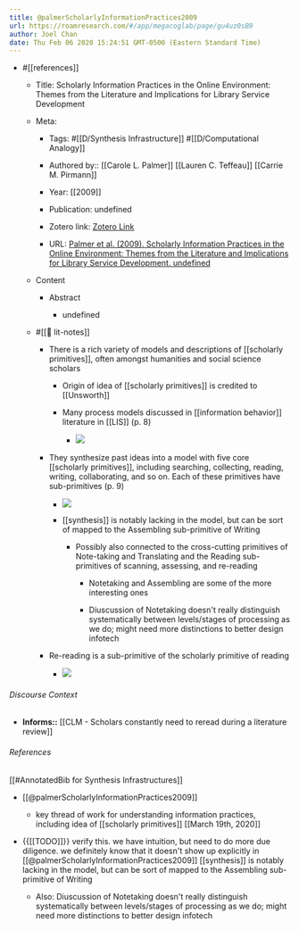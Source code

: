 ```yaml
---
title: @palmerScholarlyInformationPractices2009
url: https://roamresearch.com/#/app/megacoglab/page/gu4uz0sB9
author: Joel Chan
date: Thu Feb 06 2020 15:24:51 GMT-0500 (Eastern Standard Time)
---
```


- #[[references]]

    - Title: Scholarly Information Practices in the Online Environment: Themes from the Literature and Implications for Library Service Development

    - Meta:

        - Tags: #[[D/Synthesis Infrastructure]] #[[D/Computational Analogy]]

        - Authored by:: [[Carole L. Palmer]] [[Lauren C. Teffeau]] [[Carrie M. Pirmann]]

        - Year: [[2009]]

        - Publication: undefined

        - Zotero link: [Zotero Link](zotero://select/items/1_E7MFVHMA)

        - URL: [Palmer et al. (2009). Scholarly Information Practices in the Online Environment: Themes from the Literature and Implications for Library Service Development. undefined](http://www.oclc.org/programs/publications/reports/2009-02.pdf)

    - Content

        - Abstract

            - undefined

    - #[[📝 lit-notes]]

        - There is a rich variety of models and descriptions of [[scholarly primitives]], often amongst humanities and social science scholars

            - Origin of idea of [[scholarly primitives]] is credited to [[Unsworth]]

            - Many process models discussed in [[information behavior]] literature in [[LIS]] (p. 8)

                - ![](https://firebasestorage.googleapis.com/v0/b/firescript-577a2.appspot.com/o/imgs%2Fapp%2Fmegacoglab%2FQ1ata0738c?alt=media&token=1ac8e3a8-4b87-4d80-8ab0-481d00e9573f)

        - They synthesize past ideas into a model with five core [[scholarly primitives]], including searching, collecting, reading, writing, collaborating, and so on. Each of these primitives have sub-primitives (p. 9)

            - ![](https://firebasestorage.googleapis.com/v0/b/firescript-577a2.appspot.com/o/imgs%2Fapp%2Fmegacoglab%2FjDKJWYgg1E?alt=media&token=0706a977-2e89-4ccb-a460-399725f879a0)

            - [[synthesis]] is notably lacking in the model, but can be sort of mapped to the Assembling sub-primitive of Writing

                - Possibly also connected to the cross-cutting primitives of Note-taking and Translating and the Reading sub-primitives of scanning, assessing, and re-reading

                    - Notetaking and Assembling are some of the more interesting ones

                    - Diuscussion of Notetaking doesn't really distinguish systematically between levels/stages of processing as we do; might need more distinctions to better design infotech

        - Re-reading is a sub-primitive of the scholarly primitive of reading

            - ![](https://firebasestorage.googleapis.com/v0/b/firescript-577a2.appspot.com/o/imgs%2Fapp%2Fmegacoglab%2FjDKJWYgg1E?alt=media&token=0706a977-2e89-4ccb-a460-399725f879a0)

###### Discourse Context

- **Informs::** [[CLM - Scholars constantly need to reread during a literature review]]

###### References

[[#AnnotatedBib for Synthesis Infrastructures]]

- [[@palmerScholarlyInformationPractices2009]]

    - key thread of work for understanding information practices, including idea of [[scholarly primitives]]
[[March 19th, 2020]]

- {{[[TODO]]}} verify this. we have intuition, but need to do more due diligence. we definitely know that it doesn't show up explicitly in [[@palmerScholarlyInformationPractices2009]] [[synthesis]] is notably lacking in the model, but can be sort of mapped to the Assembling sub-primitive of Writing

    - Also: Diuscussion of Notetaking doesn't really distinguish systematically between levels/stages of processing as we do; might need more distinctions to better design infotech
